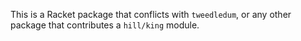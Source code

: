 This is a Racket package that conflicts with `tweedledum`, or any
other package that contributes a `hill/king` module.
